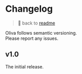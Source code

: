
# Changelog

> 📖 back to [readme](readme.md)

Oliva follows semantic versioning.\
Please report any issues.


## v1.0

The initial release.
